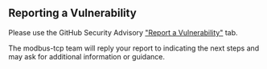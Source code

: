 ## Reporting a Vulnerability

Please use the GitHub Security Advisory ["Report a Vulnerability"](https://github.com/ABB-RARO/rapid-modbus-tcp/security/advisories/new) tab.

The modbus-tcp team will reply your report to indicating the next steps and may ask for additional information or guidance.

